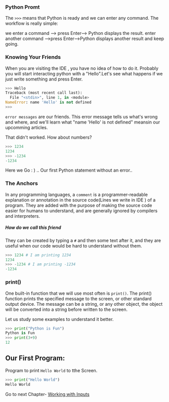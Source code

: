 ### Python Promt
The `>>>` means that Python is ready and we can enter any command. The
workflow is really simple:

we enter a command --> press Enter--> Python displays the result. enter
another command -->press Enter-->Python displays another result and keep going.
### Knowing Your Friends
When you are visiting the IDE , you have no idea of how to do it. Probably you will start interacting python with a "Hello".Let's see what happens
if we just write something and press Enter.

```python
>>> Hello
Traceback (most recent call last):
  File "<stdin>", line 1, in <module>
NameError: name 'Hello' is not defined
>>>
```
`error messages` are our friends.
This error message tells us what's wrong and where, and we'll learn what "name 'Hello' is not defined" meansin our upcomming articles.

That didn't worked. How about numbers?

```python
>>> 1234
1234
>>> -1234
-1234

```

Here we Go : ) .. Our first Python statement without an error.. 

### The Anchors

In any programming languages, a `comment` is a programmer-readable explanation or annotation in the source code(Lines we write in IDE ) of a  program.
They are added with the purpose of making the source code easier for humans to understand, and are generally ignored by compilers and interpreters.

##### How do we call this friend
They can be created by typing a
`#` and then some text after it, and they are useful when our code would be hard to understand without them.
```python
>>> 1234 # I am printing 1234
1234
>>> -1234 # I am printing -1234
-1234

```

### print()
One built-in function that we will use most often is ` print() `.
The print() function prints the specified message to the screen, or other standard output device.
The message can be a string, or any other object, the object will be converted into a string before written to the screen.

Let us study some examples to understand it better.
```python
>>> print("Python is Fun")
Python is Fun
>>> print(3+9)
12

```
## Our First Program:
Program to print `Hello World` to tthe Screen.

```python
>>> print("Hello World")
Hello World
```



Go to next Chapter- [Working with Inputs](https://github.com/satyakipal/Python-for-Beginners-1/edit/master/Writing_first_program.md)



